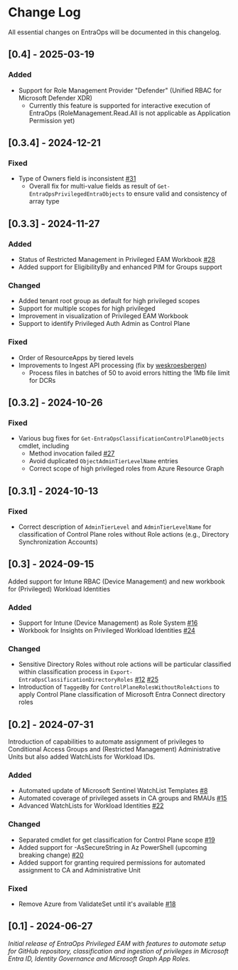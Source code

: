 
# Change Log
All essential changes on EntraOps will be documented in this changelog.

## [0.4] - 2025-03-19
### Added
- Support for Role Management Provider "Defender" (Unified RBAC for Microsoft Defender XDR)
  - Currently this feature is supported for interactive execution of EntraOps (RoleManagement.Read.All is not applicable as Application Permission yet)

## [0.3.4] - 2024-12-21
### Fixed
- Type of Owners field is inconsistent [#31](https://github.com/Cloud-Architekt/EntraOps/issues/31)
  - Overall fix for multi-value fields as result of `Get-EntraOpsPrivilegedEntraObjects` to ensure valid and consistency of array type
  
## [0.3.3] - 2024-11-27

### Added
- Status of Restricted Management in Privileged EAM Workbook [#28](https://github.com/Cloud-Architekt/EntraOps/issues/28)
- Added support for EligibilityBy and enhanced PIM for Groups support

### Changed
- Added tenant root group as default for high privileged scopes
- Support for multiple scopes for high privileged 
- Improvement in visualization of Privileged EAM Workbook
- Support to identify Privileged Auth Admin as Control Plane

### Fixed
- Order of ResourceApps by tiered levels
- Improvements to Ingest API processing (fix by [weskroesbergen](https://github.com/weskroesbergen))
  - Process files in batches of 50 to avoid errors hitting the 1Mb file limit for DCRs

## [0.3.2] - 2024-10-26

### Fixed
- Various bug fixes for `Get-EntraOpsClassificationControlPlaneObjects` cmdlet, including
  - Method invocation failed [#27](https://github.com/Cloud-Architekt/EntraOps/pull/27)
  - Avoid duplicated `ObjectAdminTierLevelName` entries
  - Correct scope of high privileged roles from Azure Resource Graph

## [0.3.1] - 2024-10-13

### Fixed
- Correct description of `AdminTierLevel` and `AdminTierLevelName` for classification of Control Plane roles without Role actions (e.g., Directory Synchronization Accounts)

## [0.3] - 2024-09-15
Added support for Intune RBAC (Device Management) and new workbook for (Privileged) Workload Identities

### Added
- Support for Intune (Device Management) as Role System [#16](https://github.com/Cloud-Architekt/EntraOps/issues/16)
- Workbook for Insights on Privileged Workload Identities [#24](https://github.com/Cloud-Architekt/EntraOps/issues/24)

### Changed
- Sensitive Directory Roles without role actions will be particular classified within classification process in `Export-EntraOpsClassificationDirectoryRoles`
 [#12](https://github.com/Cloud-Architekt/EntraOps/issues/12) [#25](https://github.com/Cloud-Architekt/EntraOps/issues/25)
- Introduction of `TaggedBy` for `ControlPlaneRolesWithoutRoleActions` to apply Control Plane classification of Microsoft Entra Connect directory roles 

## [0.2] - 2024-07-31
  
Introduction of capabilities to automate assignment of privileges to Conditional Access Groups and (Restricted Management) Administrative Units but also added WatchLists for Workload IDs.

### Added
- Automated update of Microsoft Sentinel WatchList Templates [#8](https://github.com/Cloud-Architekt/EntraOps/issues/8)
- Automated coverage of privileged assets in CA groups and RMAUs [#15](https://github.com/Cloud-Architekt/EntraOps/issues/15) 
- Advanced WatchLists for Workload Identities [#22](https://github.com/Cloud-Architekt/EntraOps/issues/22) 

### Changed
- Separated cmdlet for get classification for Control Plane scope [#19](https://github.com/Cloud-Architekt/EntraOps/issues/19) 
- Added support for -AsSecureString in Az PowerShell (upcoming breaking change) [#20](https://github.com/Cloud-Architekt/EntraOps/issues/20)
- Added support for granting required permissions for automated assignment to CA and Administrative Unit

### Fixed
- Remove Azure from ValidateSet until it's available [#18](https://github.com/Cloud-Architekt/EntraOps/issues/18) 

## [0.1] - 2024-06-27
  
_Initial release of EntraOps Privileged EAM with features to automate setup for GitHub repository,
classification and ingestion of privileges in Microsoft Entra ID, Identity Governance and Microsoft Graph App Roles._
